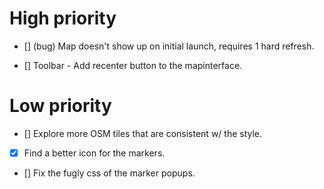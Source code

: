 #  High priority
- [] (bug) Map doesn't show up on initial launch, requires 1 hard refresh.

- [] Toolbar - Add recenter button to the mapinterface.

# Low priority
- [] Explore more OSM tiles that are consistent w/ the style.

- [x] Find a better icon for the markers.

- [] Fix the fugly css of the marker popups.
